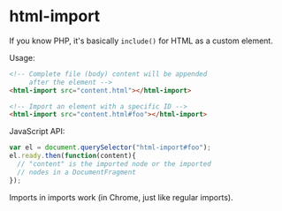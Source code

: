 html-import
===========

If you know PHP, it's basically `include()` for HTML as a custom element.

Usage:

```html
<!-- Complete file (body) content will be appended
     after the element -->
<html-import src="content.html"></html-import>

<!-- Import an element with a specific ID -->
<html-import src="content.html#foo"></html-import>
```

JavaScript API:

```js
var el = document.querySelector("html-import#foo");
el.ready.then(function(content){
  // "content" is the imported node or the imported
  // nodes in a DocumentFragment
});
```

Imports in imports work (in Chrome, just like regular imports).

